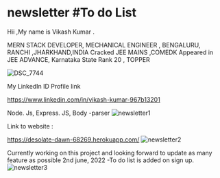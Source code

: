 



# newsletter #To do List 




Hii ,My name is Vikash Kumar .

MERN STACK DEVELOPER,
MECHANICAL ENGINEER ,
BENGALURU,
RANCHI ,JHARKHAND,INDIA
Cracked JEE MAINS ,COMEDK Appeared in JEE ADVANCE,
Karnataka State Rank 20 ,
TOPPER 



![DSC_7744](https://user-images.githubusercontent.com/96519578/172456816-83759358-d531-42e6-ad75-20f03002bd6b.jpg)


My LinkedIn ID Profile link


https://www.linkedin.com/in/vikash-kumar-967b13201



Node. Js, Express. JS, Body -parser 
![newsletter1](https://user-images.githubusercontent.com/96519578/171935466-8c11866c-8385-4cc3-ba38-5d171cac5446.png)





Link to website :

https://desolate-dawn-68269.herokuapp.com/
![newsletter2](https://user-images.githubusercontent.com/96519578/171935475-734ea26c-ffba-424c-8f2d-00aa3fcb9c3d.png)


Currently working on this project and looking forward to update as many feature as possible
2nd june, 2022 -To do list is added on sign up.
![newsletter3](https://user-images.githubusercontent.com/96519578/171935483-11bf949c-99f9-455b-9e98-78acf8f679a1.png)
